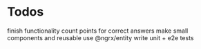 # Todos

finish functionality
count points for correct answers
make small components and reusable
use @ngrx/entity
write unit + e2e tests
